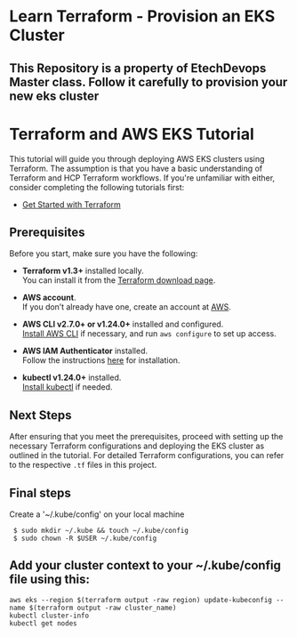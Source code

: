 # Learn Terraform - Provision an EKS Cluster

## This Repository is a property of EtechDevops Master class. Follow it carefully to provision your new eks cluster

# Terraform and AWS EKS Tutorial

This tutorial will guide you through deploying AWS EKS clusters using Terraform. The assumption is that you have a basic understanding of Terraform and HCP Terraform workflows. If you're unfamiliar with either, consider completing the following tutorials first:

- [Get Started with Terraform](https://learn.hashicorp.com/collections/terraform/getting-started)

## Prerequisites

Before you start, make sure you have the following:

- **Terraform v1.3+** installed locally.  
  You can install it from the [Terraform download page](https://www.terraform.io/downloads).

- **AWS account**.  
  If you don’t already have one, create an account at [AWS](https://aws.amazon.com/).

- **AWS CLI v2.7.0+ or v1.24.0+** installed and configured.  
  [Install AWS CLI](https://docs.aws.amazon.com/cli/latest/userguide/install-cliv2.html) if necessary, and run `aws configure` to set up access.

- **AWS IAM Authenticator** installed.  
  Follow the instructions [here](https://docs.aws.amazon.com/eks/latest/userguide/install-aws-iam-authenticator.html) for installation.

- **kubectl v1.24.0+** installed.  
  [Install kubectl](https://kubernetes.io/docs/tasks/tools/install-kubectl/) if needed.

## Next Steps

After ensuring that you meet the prerequisites, proceed with setting up the necessary Terraform configurations and deploying the EKS cluster as outlined in the tutorial. For detailed Terraform configurations, you can refer to the respective `.tf` files in this project.

## Final steps

Create a '~/.kube/config' on your local machine
```
 $ sudo mkdir ~/.kube && touch ~/.kube/config
 $ sudo chown -R $USER ~/.kube/config
```
## Add your cluster context to your ~/.kube/config file using this:

```
aws eks --region $(terraform output -raw region) update-kubeconfig --name $(terraform output -raw cluster_name)
kubectl cluster-info
kubectl get nodes
```


